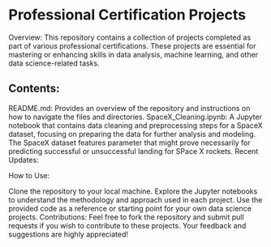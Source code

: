 # Professional Certification Projects
Overview: This repository contains a collection of projects completed as part of various professional certifications. These projects are essential for mastering or enhancing skills in data analysis, machine learning, and other data science-related tasks.

## Contents:

README.md: Provides an overview of the repository and instructions on how to navigate the files and directories.
SpaceX_Cleaning.ipynb: A Jupyter notebook that contains data cleaning and preprocessing steps for a SpaceX dataset, focusing on preparing the data for further analysis and modeling. The SpaceX dataset features parameter that might prove necessarily for predicting successful or unsuccessful landing for SPace X  rockets.
Recent Updates:

How to Use:

Clone the repository to your local machine.
Explore the Jupyter notebooks to understand the methodology and approach used in each project.
Use the provided code as a reference or starting point for your own data science projects.
Contributions: Feel free to fork the repository and submit pull requests if you wish to contribute to these projects. Your feedback and suggestions are highly appreciated!

